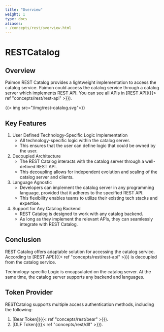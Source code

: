```yaml
---
title: "Overview"
weight: 1
type: docs
aliases:
- /concepts/rest/overview.html
---
```

<!--
Licensed to the Apache Software Foundation (ASF) under one
or more contributor license agreements.  See the NOTICE file
distributed with this work for additional information
regarding copyright ownership.  The ASF licenses this file
to you under the Apache License, Version 2.0 (the
"License"); you may not use this file except in compliance
with the License.  You may obtain a copy of the License at

  http://www.apache.org/licenses/LICENSE-2.0

Unless required by applicable law or agreed to in writing,
software distributed under the License is distributed on an
"AS IS" BASIS, WITHOUT WARRANTIES OR CONDITIONS OF ANY
KIND, either express or implied.  See the License for the
specific language governing permissions and limitations
under the License.
-->

# RESTCatalog

## Overview

Paimon REST Catalog provides a lightweight implementation to access the catalog service. Paimon could access the
catalog service through a catalog server which implements REST API. You can see all APIs in [REST API]({{< ref "concepts/rest/rest-api" >}}).

{{< img src="/img/rest-catalog.svg">}}

## Key Features

1. User Defined Technology-Specific Logic Implementation
    - All technology-specific logic within the catalog server.
    - This ensures that the user can define logic that could be owned by the user.
2. Decoupled Architecture
    - The REST Catalog interacts with the catalog server through a well-defined REST API.
    - This decoupling allows for independent evolution and scaling of the catalog server and clients.
3. Language Agnostic
    - Developers can implement the catalog server in any programming language, provided that it adheres to the specified REST API.
    - This flexibility enables teams to utilize their existing tech stacks and expertise.
4. Support for Any Catalog Backend
    - REST Catalog is designed to work with any catalog backend.
    - As long as they implement the relevant APIs, they can seamlessly integrate with REST Catalog.

## Conclusion

REST Catalog offers adaptable solution for accessing the catalog service. According to [REST API]({{< ref "concepts/rest/rest-api" >}}) is decoupled
from the catalog service.

Technology-specific Logic is encapsulated on the catalog server. At the same time, the catalog server supports any
backend and languages.

## Token Provider

RESTCatalog supports multiple access authentication methods, including the following:

1. [Bear Token]({{< ref "concepts/rest/bear" >}}).
2. [DLF Token]({{< ref "concepts/rest/dlf" >}}).
